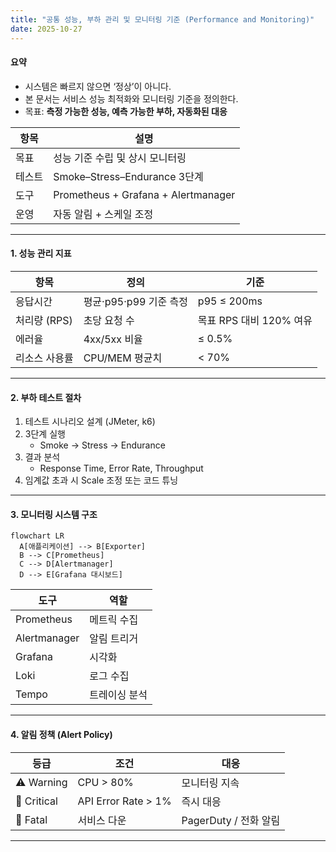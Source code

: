 ```yaml
---
title: "공통 성능, 부하 관리 및 모니터링 기준 (Performance and Monitoring)"
date: 2025-10-27
---
```


#### 요약
- 시스템은 빠르지 않으면 ‘정상’이 아니다.  
- 본 문서는 서비스 성능 최적화와 모니터링 기준을 정의한다.  
- 목표: **측정 가능한 성능, 예측 가능한 부하, 자동화된 대응**

| 항목  | 설명                                  |
| --- | ----------------------------------- |
| 목표  | 성능 기준 수립 및 상시 모니터링                  |
| 테스트 | Smoke–Stress–Endurance 3단계          |
| 도구  | Prometheus + Grafana + Alertmanager |
| 운영  | 자동 알림 + 스케일 조정                      |


---

#### 1. 성능 관리 지표

| 항목 | 정의 | 기준 |
|------|------|------|
| 응답시간 | 평균·p95·p99 기준 측정 | p95 ≤ 200ms |
| 처리량 (RPS) | 초당 요청 수 | 목표 RPS 대비 120% 여유 |
| 에러율 | 4xx/5xx 비율 | ≤ 0.5% |
| 리소스 사용률 | CPU/MEM 평균치 | < 70% |

---

#### 2. 부하 테스트 절차

1. 테스트 시나리오 설계 (JMeter, k6)
2. 3단계 실행  
   - Smoke → Stress → Endurance  
3. 결과 분석  
   - Response Time, Error Rate, Throughput
4. 임계값 초과 시 Scale 조정 또는 코드 튜닝

---

#### 3. 모니터링 시스템 구조

```mermaid
flowchart LR
  A[애플리케이션] --> B[Exporter]
  B --> C[Prometheus]
  C --> D[Alertmanager]
  D --> E[Grafana 대시보드]
```

| 도구           | 역할      |
| ------------ | ------- |
| Prometheus   | 메트릭 수집  |
| Alertmanager | 알림 트리거  |
| Grafana      | 시각화     |
| Loki         | 로그 수집   |
| Tempo        | 트레이싱 분석 |

---

#### 4. 알림 정책 (Alert Policy)

| 등급          | 조건                  | 대응                |
| ----------- | ------------------- | ----------------- |
| ⚠️ Warning  | CPU > 80%           | 모니터링 지속           |
| 🚨 Critical | API Error Rate > 1% | 즉시 대응             |
| 🔴 Fatal    | 서비스 다운              | PagerDuty / 전화 알림 |

---

